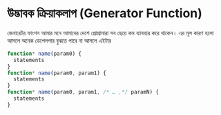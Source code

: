 # উদ্ভাবক ক্রিয়াকলাপ (Generator Function)

জেনারেটর ফাংশন আমার মনে আমাদের দেশে প্রোগ্রামারা সব ছেয়ে কম ব্যাবহার করে থাকেন। এর মূল কারণ হলো আসলে অনেক ডেপেলপার বুঝতে পারে না আসলে এইটার

```javascript
function* name(param0) {
  statements
}
function* name(param0, param1) {
  statements
}
function* name(param0, param1, /* … ,*/ paramN) {
  statements
}
```
